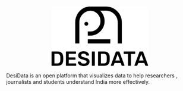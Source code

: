 <p align="center">
  <img width="260" src="./assets/readme/logo-base.png">
</p>

DesiData is an open platform that visualizes data to help researchers , journalists and students understand India more effectively.
